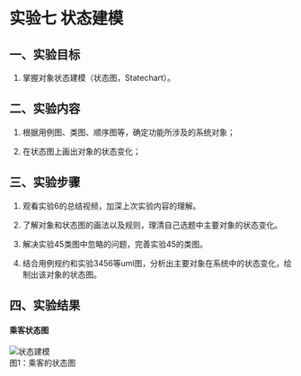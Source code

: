 # 实验七  状态建模

## 一、实验目标

1. 掌握对象状态建模（状态图，Statechart）。

## 二、实验内容

1. 根据用例图、类图、顺序图等，确定功能所涉及的系统对象；

2. 在状态图上画出对象的状态变化；

## 三、实验步骤

1. 观看实验6的总结视频，加深上次实验内容的理解。

2. 了解对象和状态图的画法以及规则，理清自己选题中主要对象的状态变化。

3. 解决实验45类图中忽略的问题，完善实验45的类图。

4. 结合用例规约和实验3456等uml图，分析出主要对象在系统中的状态变化，绘制出该对象的状态图。

## 四、实验结果

#### 乘客状态图

![状态建模](./Model07.jpg)  
图1：乘客的状态图

